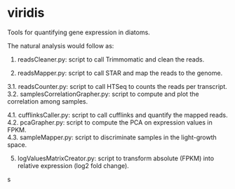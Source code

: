 # viridis
Tools for quantifying gene expression in diatoms.  
    
The natural analysis would follow as:   

1. readsCleaner.py: script to call Trimmomatic and clean the reads.

2. readsMapper.py: script to call STAR and map the reads to the genome.

3.1. readsCounter.py: script to call HTSeq to counts the reads per transcript.  
3.2. samplesCorrelationGrapher.py: script to compute and plot the correlation among samples.  

4.1. cufflinksCaller.py: script to call cufflinks and quantify the mapped reads.  
4.2. pcaGrapher.py: script to compute the PCA on expression values in FPKM.  
4.3. sampleMapper.py: script to discriminate samples in the light-growth space.

5. logValuesMatrixCreator.py: script to transform absolute (FPKM) into relative expression (log2 fold change).

s

